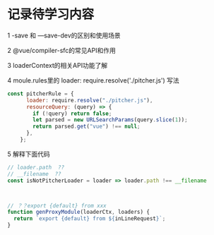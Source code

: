 # 记录待学习内容

1 -save 和 —save-dev的区别和使用场景

2 @vue/compiler-sfc的常见API和作用

3 loaderContext的相关API功能了解

4 moule.rules里的 loader: require.resolve('./pitcher.js') 写法
```js
const pitcherRule = {
      loader: require.resolve("./pitcher.js"),
      resourceQuery: (query) => {
        if (!query) return false;
        let parsed = new URLSearchParams(query.slice(1));
        return parsed.get("vue") !== null;
      },
    };
```

5 解释下面代码

```js
// loader.path  ??
// __filename  ??
const isNotPitcherLoader = loader => loader.path !== __filename



// ？？export {default} from xxx
function genProxyModule(loaderCtx, loaders) {
  return `export {default} from ${inLineRequest}`;
}
```